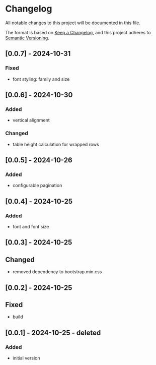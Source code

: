 # Changelog

All notable changes to this project will be documented in this file.

The format is based on [Keep a Changelog](https://keepachangelog.com/en/1.1.0/),
and this project adheres to [Semantic Versioning](https://semver.org/spec/v2.0.0.html).

## [0.0.7] - 2024-10-31

### Fixed

- font styling: family and size

## [0.0.6] - 2024-10-30

### Added

- vertical alignment

### Changed

- table height calculation for wrapped rows

## [0.0.5] - 2024-10-26

### Added

- configurable pagination

## [0.0.4] - 2024-10-25

### Added

- font and font size

## [0.0.3] - 2024-10-25

## Changed

- removed dependency to bootstrap.min.css

## [0.0.2] - 2024-10-25

## Fixed

- build

## [0.0.1] - 2024-10-25 - deleted

### Added

- initial version

